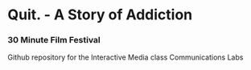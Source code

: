 # Quit. - A Story of Addiction
### 30 Minute Film Festival

Github repository for the Interactive Media class Communications Labs
